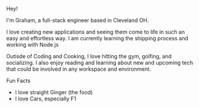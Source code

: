 Hey!

I'm Graham, a full-stack engineer based in Cleveland OH.

I love creating new applications and seeing them come to life in such an easy and effortless way. I am currently learning the shipping process and working with Node.js

Outisde of Coding and Cooking, I love hitting the gym, golfing, and socializing. I also enjoy reading and learning about new and upcoming tech that could be involved in any workspace and environment. 

Fun Facts
- I love straight Ginger (the food)
- I love Cars, especially F1
